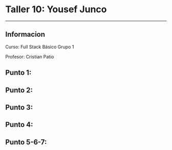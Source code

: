 <h1>Taller 10: Yousef Junco</h1>
<hr>

<h2>Informacion</h2>
<p>Curso: Full Stack Básico Grupo 1<p>
<p>Profesor: Cristian Patio<p>

<h2>Punto 1:</h2>

<h2>Punto 2:</h2>

<h2>Punto 3:</h2>

<h2>Punto 4:</h2>

<h2>Punto 5-6-7:</h2>